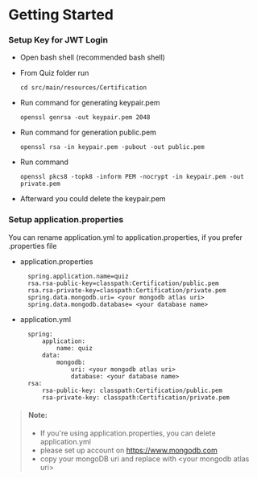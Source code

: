 # Getting Started

### Setup Key for JWT Login
+ Open bash shell (recommended bash shell)
+ From Quiz folder run

      cd src/main/resources/Certification
+ Run command for generating keypair.pem

      openssl genrsa -out keypair.pem 2048
+ Run command for generation public.pem

      openssl rsa -in keypair.pem -pubout -out public.pem
+ Run command

      openssl pkcs8 -topk8 -inform PEM -nocrypt -in keypair.pem -out private.pem
+ Afterward you could delete the keypair.pem

### Setup application.properties
You can rename application.yml to application.properties, if you prefer .properties file
+ application.properties  


        spring.application.name=quiz  
        rsa.rsa-public-key=classpath:Certification/public.pem  
        rsa.rsa-private-key=classpath:Certification/private.pem  
        spring.data.mongodb.uri= <your mongodb atlas uri>  
        spring.data.mongodb.database= <your database name>  

+ application.yml


        spring:  
            application:  
                name: quiz  
            data:  
                mongodb:  
                    uri: <your mongodb atlas uri>  
                    database: <your database name>  
        rsa:  
            rsa-public-key: classpath:Certification/public.pem  
            rsa-private-key: classpath:Certification/private.pem  


> #### Note:
> + If you're using application.properties, you can delete application.yml
> + please set up account on <https://www.mongodb.com>
> + copy your mongoDB uri and replace with \<your mongodb atlas uri>




